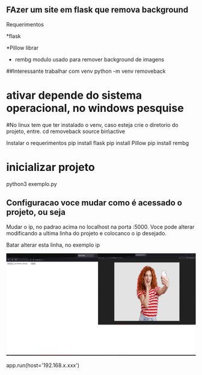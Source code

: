 ## FAzer um site em flask que remova background

Requerimentos

*flask

*Pillow librar

* rembg modulo usado para remover background de imagens

##Interessante trabalhar com venv
 python -m venv removeback


# ativar depende do sistema operacional, no windows pesquise
#No linux tem que ter instalado o venv, caso esteja crie 
o diretorio do projeto, entre.
 cd removeback
 source bin\active


Instalar o requerimentos
pip install flask
pip install Pillow
pip install rembg

# inicializar projeto

python3 exemplo.py

## Configuracao voce mudar como é acessado o projeto, ou seja

Mudar o ip, no padrao acima no localhost na porta :5000.
Voce pode alterar modificando a ultima linha do projeto
e colocanco o ip desejado.

Batar alterar esta linha, no exemplo ip


![EXEMPLO](exemplo.png)

 app.run(host='192.168.x.xxx')  


